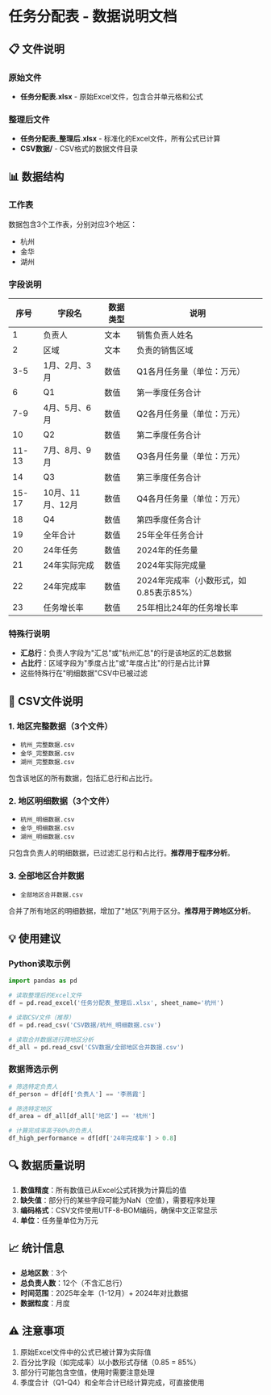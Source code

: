 # 任务分配表 - 数据说明文档

## 📋 文件说明

### 原始文件
- **任务分配表.xlsx** - 原始Excel文件，包含合并单元格和公式

### 整理后文件
- **任务分配表_整理后.xlsx** - 标准化的Excel文件，所有公式已计算
- **CSV数据/** - CSV格式的数据文件目录

## 📊 数据结构

### 工作表
数据包含3个工作表，分别对应3个地区：
- 杭州
- 金华
- 湖州

### 字段说明

| 序号 | 字段名 | 数据类型 | 说明 |
|------|--------|---------|------|
| 1 | 负责人 | 文本 | 销售负责人姓名 |
| 2 | 区域 | 文本 | 负责的销售区域 |
| 3-5 | 1月、2月、3月 | 数值 | Q1各月任务量（单位：万元） |
| 6 | Q1 | 数值 | 第一季度任务合计 |
| 7-9 | 4月、5月、6月 | 数值 | Q2各月任务量（单位：万元） |
| 10 | Q2 | 数值 | 第二季度任务合计 |
| 11-13 | 7月、8月、9月 | 数值 | Q3各月任务量（单位：万元） |
| 14 | Q3 | 数值 | 第三季度任务合计 |
| 15-17 | 10月、11月、12月 | 数值 | Q4各月任务量（单位：万元） |
| 18 | Q4 | 数值 | 第四季度任务合计 |
| 19 | 全年合计 | 数值 | 25年全年任务合计 |
| 20 | 24年任务 | 数值 | 2024年的任务量 |
| 21 | 24年实际完成 | 数值 | 2024年实际完成量 |
| 22 | 24年完成率 | 数值 | 2024年完成率（小数形式，如0.85表示85%） |
| 23 | 任务增长率 | 数值 | 25年相比24年的任务增长率 |

### 特殊行说明
- **汇总行**：负责人字段为"汇总"或"杭州汇总"的行是该地区的汇总数据
- **占比行**：区域字段为"季度占比"或"年度占比"的行是占比计算
- 这些特殊行在"明细数据"CSV中已被过滤

## 📁 CSV文件说明

### 1. 地区完整数据（3个文件）
- `杭州_完整数据.csv`
- `金华_完整数据.csv`
- `湖州_完整数据.csv`

包含该地区的所有数据，包括汇总行和占比行。

### 2. 地区明细数据（3个文件）
- `杭州_明细数据.csv`
- `金华_明细数据.csv`
- `湖州_明细数据.csv`

只包含负责人的明细数据，已过滤汇总行和占比行。**推荐用于程序分析**。

### 3. 全部地区合并数据
- `全部地区合并数据.csv`

合并了所有地区的明细数据，增加了"地区"列用于区分。**推荐用于跨地区分析**。

## 💡 使用建议

### Python读取示例
```python
import pandas as pd

# 读取整理后的Excel文件
df = pd.read_excel('任务分配表_整理后.xlsx', sheet_name='杭州')

# 读取CSV文件（推荐）
df = pd.read_csv('CSV数据/杭州_明细数据.csv')

# 读取合并数据进行跨地区分析
df_all = pd.read_csv('CSV数据/全部地区合并数据.csv')
```

### 数据筛选示例
```python
# 筛选特定负责人
df_person = df[df['负责人'] == '李燕霞']

# 筛选特定地区
df_area = df_all[df_all['地区'] == '杭州']

# 计算完成率高于80%的负责人
df_high_performance = df[df['24年完成率'] > 0.8]
```

## 🔍 数据质量说明

1. **数值精度**：所有数值已从Excel公式转换为计算后的值
2. **缺失值**：部分行的某些字段可能为NaN（空值），需要程序处理
3. **编码格式**：CSV文件使用UTF-8-BOM编码，确保中文正常显示
4. **单位**：任务量单位为万元

## 📈 统计信息

- **总地区数**：3个
- **总负责人数**：12个（不含汇总行）
- **时间范围**：2025年全年（1-12月）+ 2024年对比数据
- **数据粒度**：月度

## ⚠️ 注意事项

1. 原始Excel文件中的公式已被计算为实际值
2. 百分比字段（如完成率）以小数形式存储（0.85 = 85%）
3. 部分行可能包含空值，使用时需要注意处理
4. 季度合计（Q1-Q4）和全年合计已经计算完成，可直接使用

